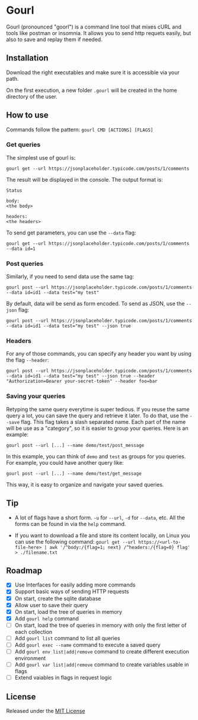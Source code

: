 # Gourl

Gourl (pronounced "goorl") is a command line tool that mixes cURL and tools like postman or insomnia. It allows you to send http requets easily, but also to save and replay them if needed.

## Installation
Download the right executables and make sure it is accessible via your path.

On the first execution, a new folder `.gourl` will be created in the home directory of the user.

## How to use

Commands follow the pattern: `gourl CMD [ACTIONS] [FLAGS]`

### Get queries
The simplest use of gourl is:

`gourl get --url https://jsonplaceholder.typicode.com/posts/1/comments`

The result will be displayed in the console. The output format is:
```
Status

body:
<the body>

headers:
<the headers>
```

To send get parameters, you can use the `--data` flag:

`gourl get --url https://jsonplaceholder.typicode.com/posts/1/comments --data id=1`

### Post queries
Similarly, if you need to send data use the same tag:

`gourl post --url https://jsonplaceholder.typicode.com/posts/1/comments --data id=id1 --data test="my test"`

By default, data will be send as form encoded. To send as JSON, use the `--json` flag:

`gourl post --url https://jsonplaceholder.typicode.com/posts/1/comments --data id=id1 --data test="my test" --json true`

### Headers
For any of those commands, you can specify any header you want by using the flag `--header`:

`gourl post --url https://jsonplaceholder.typicode.com/posts/1/comments --data id=id1 --data test="my test" --json true --header "Authorization=Bearer your-secret-token" --header foo=bar`

### Saving your queries
Retyping the same query everytime is super tedious. If you reuse the same query a lot, you can save the query and retrieve it later. To do that, use the `--save` flag. This flag takes a slash separated name. Each part of the name will be use as a "category", so it is easier to group your queries.
Here is an example:

`gourl post --url [...] --name demo/test/post_message`

In this example, you can think of `demo` and `test` as groups for you queries. For example, you could have another query like:

`gourl post --url [...] --name demo/test/get_message`

This way, it is easy to organize and navigate your saved queries.

## Tip
- A lot of flags have a short form. `-u` for `--url`, `-d` for `--data`, etc. All the forms can be found in via the `help` command.

- If you want to download a file and store its content locally, on Linux you can use the following command: `gourl get --url https://<url-to-file-here> | awk '/^body:/{flag=1; next} /^headers:/{flag=0} flag' > ./filename.txt`

## Roadmap

- [x] Use Interfaces for easily adding more commands
- [x] Support basic ways of sending HTTP requests
- [x] On start, create the sqlite database
- [x] Allow user to save their query
- [x] On start, load the tree of queries in memory
- [x] Add `gourl help` command
- [ ] On start, load the tree of queries in memory with only the first letter of each collection
- [ ] Add `gourl list` command to list all queries
- [ ] Add `gourl exec --name` command to execute a saved query
- [ ] Add `gourl env list|add|remove` command to create different execution environment
- [ ] Add `gourl var list|add|remove` command to create variables usable in flags
- [ ] Extend vaiables in flags in request logic

## License

Released under the [MIT License](/LICENSE.txt)


